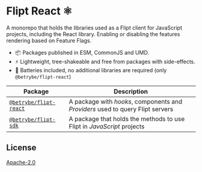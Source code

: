 # Flipt React ⚛️

A monorepo that holds the libraries used as a Flipt client for JavaScript projects, including the React library. Enabling or disabling the features rendering based on Feature Flags.

- 📦 Packages published in ESM, CommonJS and UMD.
- ⚡️ Lightweight, tree-shakeable and free from packages with side-effects.
- 🔋 Batteries included, no additional libraries are required (only `@betrybe/flipt-react`)


| Package | Description |
|---|---|
| [`@betrybe/flipt-react`](./packages/flipt-react/README.md) | A package with *hooks*, components and *Providers* used to query Flipt servers |
| [`@betrybe/flipt-sdk`](./packages/flipt-sdk/README.md) | A package that holds the methods to use Flipt in *JavaScript* projects |

## License

[Apache-2.0](./LICENSE)
